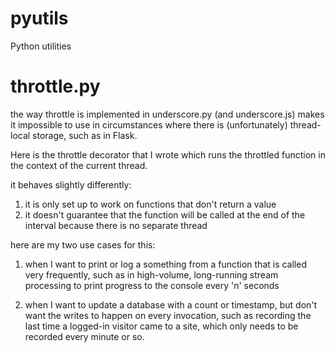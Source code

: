 pyutils
=======

Python utilities

throttle.py
===========

the way throttle is implemented in underscore.py (and underscore.js) makes it impossible to use in circumstances where there is (unfortunately) thread-local storage, such as in Flask.

Here is the throttle decorator that I wrote which runs the throttled function in the context of the current thread.

it behaves slightly differently:
1. it is only set up to work on functions that don't return a value
2. it doesn't guarantee that the function will be called at the end of the interval because there is no separate thread

here are my two use cases for this:

1. when I want to print or log a something from a function that is called very frequently, such as in high-volume, long-running stream processing to print progress to the console every 'n' seconds

2. when I want to update a database with a count or timestamp, but don't want the writes to happen on every invocation, such as recording the last time a logged-in visitor came to a site, which only needs to be recorded every minute or so.
